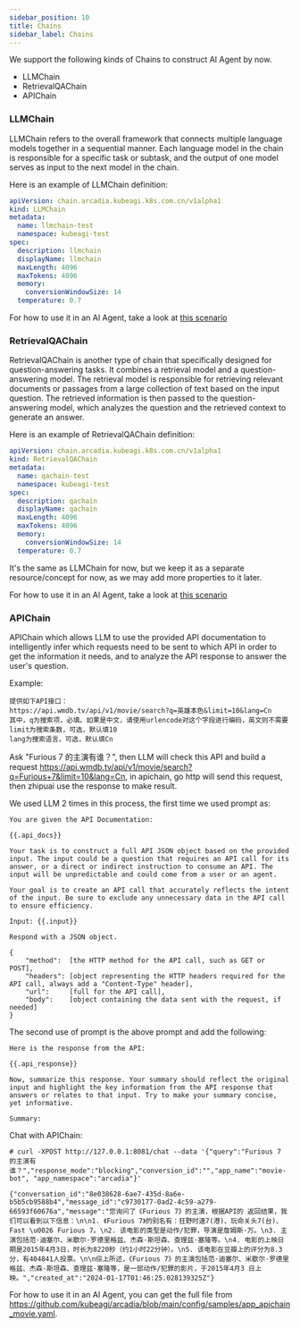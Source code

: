 ```yaml
---
sidebar_position: 10
title: Chains
sidebar_label: Chains
---
```


We support the following kinds of Chains to construct AI Agent by now.

* LLMChain
* RetrievalQAChain
* APIChain

### LLMChain
LLMChain refers to the overall framework that connects multiple language models together in a sequential manner. Each language model in the chain is responsible for a specific task or subtask, and the output of one model serves as input to the next model in the chain.

Here is an example of LLMChain definition:
```yaml
apiVersion: chain.arcadia.kubeagi.k8s.com.cn/v1alpha1
kind: LLMChain
metadata:
  name: llmchain-test
  namespace: kubeagi-test
spec:
  description: llmchain
  displayName: llmchain
  maxLength: 4096
  maxTokens: 4096
  memory:
    conversionWindowSize: 14
  temperature: 0.7
```

For how to use it in an AI Agent, take a look at [this scenario](../Scenarios/llm-app-workflow-llmchain.md)

### RetrievalQAChain
RetrievalQAChain is another type of chain that specifically designed for question-answering tasks. It combines a retrieval model and a question-answering model. The retrieval model is responsible for retrieving relevant documents or passages from a large collection of text based on the input question. The retrieved information is then passed to the question-answering model, which analyzes the question and the retrieved context to generate an answer.

Here is an example of RetrievalQAChain definition:
```yaml
apiVersion: chain.arcadia.kubeagi.k8s.com.cn/v1alpha1
kind: RetrievalQAChain
metadata:
  name: qachain-test
  namespace: kubeagi-test
spec:
  description: qachain
  displayName: qachain
  maxLength: 4096
  maxTokens: 4096
  memory:
    conversionWindowSize: 14
  temperature: 0.7
```

It's the same as LLMChain for now, but we keep it as a separate resource/concept for now, as we may add more properties to it later.

For how to use it in an AI Agent, take a look at [this scenario](../Scenarios/typical-llm-apps-ui.md)

### APIChain
APIChain which allows LLM to use the provided API documentation to intelligently infer which requests need to be sent to which API in order to get the information it needs, and to analyze the API response to answer the user's question.

Example:
```
提供如下API接口：
https://api.wmdb.tv/api/v1/movie/search?q=英雄本色&limit=10&lang=Cn
其中，q为搜索项，必填。如果是中文，请使用urlencode对这个字段进行编码，英文则不需要
limit为搜索条数，可选，默认填10
lang为搜索语言，可选，默认填Cn
```

Ask "Furious 7 的主演有谁？", then LLM will check this API and build a request https://api.wmdb.tv/api/v1/movie/search?q=Furious+7&limit=10&lang=Cn, in apichain, go http will send this request, then zhipuai use the response to make result.

We used LLM 2 times in this process, the first time we used prompt as:
```
You are given the API Documentation:

{{.api_docs}}

Your task is to construct a full API JSON object based on the provided input. The input could be a question that requires an API call for its answer, or a direct or indirect instruction to consume an API. The input will be unpredictable and could come from a user or an agent.

Your goal is to create an API call that accurately reflects the intent of the input. Be sure to exclude any unnecessary data in the API call to ensure efficiency.

Input: {{.input}}

Respond with a JSON object.

{
    "method":  [the HTTP method for the API call, such as GET or POST],
    "headers": [object representing the HTTP headers required for the API call, always add a "Content-Type" header],
    "url": 	   [full for the API call],
    "body":    [object containing the data sent with the request, if needed]
}
```
The second use of prompt is the above prompt and add the following:
```
Here is the response from the API:

{{.api_response}}

Now, summarize this response. Your summary should reflect the original input and highlight the key information from the API response that answers or relates to that input. Try to make your summary concise, yet informative.

Summary:
```

Chat with APIChain:
```
# curl -XPOST http://127.0.0.1:8081/chat --data '{"query":"Furious 7 的主演有谁？","response_mode":"blocking","conversion_id":"","app_name":"movie-bot", "app_namespace":"arcadia"}'

{"conversation_id":"8e038628-6ae7-435d-8a6e-b5b5cb9588b4","message_id":"c9730177-0ad2-4c59-a279-66593f60676a","message":"您询问了《Furious 7》的主演，根据API的 返回结果，我们可以看到以下信息：\n\n1. 《Furious 7》的别名有：狂野时速7(港)、玩命关头7(台)、Fast \u0026 Furious 7。\n2. 该电影的类型是动作/犯罪，导演是詹姆斯·万。\n3. 主演包括范·迪塞尔、米歇尔·罗德里格兹、杰森·斯坦森、查理兹·塞隆等。\n4. 电影的上映日期是2015年4月3日，时长为8220秒（约1小时22分钟）。\n5. 该电影在豆瓣上的评分为8.3分，有404841人投票。\n\n综上所述，《Furious 7》的主演包括范·迪塞尔、米歇尔·罗德里格兹、杰森·斯坦森、查理兹·塞隆等，是一部动作/犯罪的影片，于2015年4月3 日上映。","created_at":"2024-01-17T01:46:25.028139325Z"}
```

For how to use it in an AI Agent, you can get the full file from https://github.com/kubeagi/arcadia/blob/main/config/samples/app_apichain_movie.yaml.